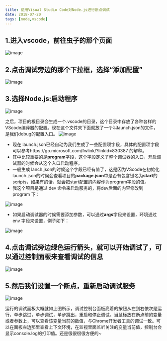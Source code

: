 ```yaml
---
title: 使用Visual Studio Code对Node.js进行断点调试
date: 2018-07-20
tags: [node,vscode]
---
```


## 1.进入vscode，前往虫子的那个页面
![image](https://user-images.githubusercontent.com/18004081/47766305-feda5b00-dd08-11e8-919e-ac5645383506.png)

## 2.点击调试旁边的那个下拉框，选择“添加配置”
![image](https://user-images.githubusercontent.com/18004081/47766309-039f0f00-dd09-11e8-8ca2-8cd0fe1f7f46.png)

## 3.选择Node.js:启动程序
![image](https://user-images.githubusercontent.com/18004081/47766317-0ef23a80-dd09-11e8-9be0-fb79fa49e115.png)

之后，项目的根目录会生成一个.vscode的目录，这个目录中存放了各种各样的VScode编译器的配置。现在这个文件夹下面就放了一个叫launch.json的文件，是我们debug的配置入口。
![image](https://user-images.githubusercontent.com/18004081/47766325-174a7580-dd09-11e8-9ada-1fde28918a00.png)

- 现在 launch.json已经自动为我们生成了一些配置项字段，具体的配置项字段可以参考https://go.microsoft.com/fwlink/?linkid=830387 的解释。
- 其中比较重要的是**program**字段，这个字段定义了整个调试器的入口，开启调试器的时候会从这个入口启动程序。
- 一般生成 lanch.json的时候这个字段已经有值了，这是因为VScode在初始化launch.json的时候会查看项目的**package.json**中是否有包含键名为**start**的scripts，如果有的话，就会把start配置的内容作为program字段的值。
- 我这个项目是通过 dev 命令来启动服务的，将dev后面的内容修改到 program 下：

![image](https://user-images.githubusercontent.com/18004081/47766332-203b4700-dd09-11e8-8ac0-84b744f6b610.png)

- 如果启动调试器的时候需要添加参数，可以通过**args**字段来设置，环境通过 env 字段来设置，例子如下：

![image](https://user-images.githubusercontent.com/18004081/47766346-27faeb80-dd09-11e8-99ad-6bffb3b20925.png)

## 4.点击调试旁边绿色运行箭头，就可以开始调试了，可以通过控制面板来查看调试的信息

![image](https://user-images.githubusercontent.com/18004081/47766355-2df0cc80-dd09-11e8-9b94-70b1f0b65b7c.png)

## 5.然后我们设置一个断点，重新启动调试服务 

![image](https://user-images.githubusercontent.com/18004081/47766365-35b07100-dd09-11e8-8236-02528f333d8c.png)

 运行的调试面板大概就如上图所示，调试控制台面板亮着的按钮从左到右依次是运行，单步跳过，单步调试，单步跳出，重启和停止调试。当鼠标放在断点前的变量或者参数上，可以查看该变量当前的数值，与Chrome开发者工具的调试一致。可以在面板左边那里查看上下文环境，在监视里面监听关注的变量当前值，控制台会显示console.log的打印值。还是很很很很方便的~






